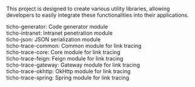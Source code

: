This project is designed to create various utility libraries, allowing developers to easily integrate these functionalities into their applications.

ticho-generator: Code generator module  
ticho-intranet: Intranet penetration module  
ticho-json: JSON serialization module  
ticho-trace-common: Common module for link tracing  
ticho-trace-core: Core module for link tracing  
ticho-trace-feign: Feign module for link tracing  
ticho-trace-gateway: Gateway module for link tracing  
ticho-trace-okhttp: OkHttp module for link tracing  
ticho-trace-spring: Spring module for link tracing  